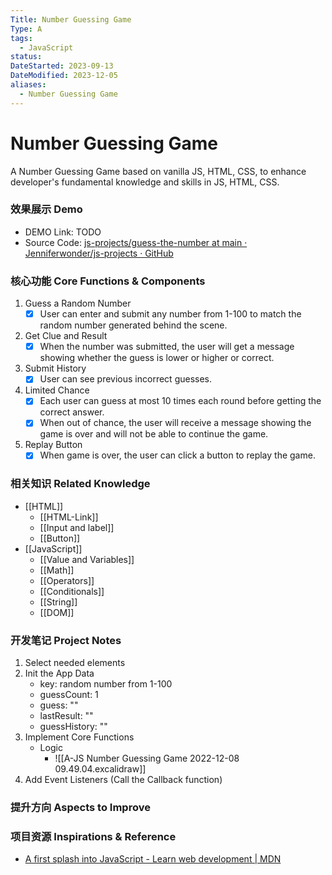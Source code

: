 ```yaml
---
Title: Number Guessing Game
Type: A
tags:
  - JavaScript
status: 
DateStarted: 2023-09-13
DateModified: 2023-12-05
aliases:
  - Number Guessing Game
---
```

# Number Guessing Game
A Number Guessing Game based on vanilla JS, HTML, CSS, to enhance developer's fundamental knowledge and skills in JS, HTML, CSS.
### 效果展示 Demo

- DEMO Link: TODO
- Source Code: [js-projects/guess-the-number at main · Jenniferwonder/js-projects · GitHub](https://github.com/Jenniferwonder/js-projects/tree/main/guess-the-number#2-javascript)  
### 核心功能 Core Functions & Components
1. Guess a Random Number
	- [x] User can enter and submit any number from 1-100 to match the random number generated behind the scene.
2. Get Clue and Result
	- [x] When the number was submitted, the user will get a message showing whether the guess is lower or higher or correct.
3. Submit History
	- [x] User can see previous incorrect guesses.
4. Limited Chance
	- [x] Each user can guess at most 10 times each round before getting the correct answer.
	- [x] When out of chance, the user will receive a message showing the game is over and will not be able to continue the game.
5. Replay Button
	- [x] When game is over, the user can click a button to replay the game.
### 相关知识 Related Knowledge 
- [[HTML]]
	- [[HTML-Link]]
	- [[Input and label]]
	- [[Button]]
- [[JavaScript]]
	- [[Value and Variables]]
	- [[Math]]
	- [[Operators]]
	- [[Conditionals]]
	- [[String]]
	- [[DOM]]
### 开发笔记 Project Notes
1. Select needed elements
2. Init the App Data
	- key: random number from 1-100
	- guessCount: 1
	- guess: ""
	- lastResult: ""
	- guessHistory: ""
3. Implement Core Functions
	- Logic
		- ![[A-JS Number Guessing Game 2022-12-08 09.49.04.excalidraw]]
4. Add Event Listeners (Call the Callback function)

### 提升方向 Aspects to Improve

### 项目资源 Inspirations & Reference
- [A first splash into JavaScript - Learn web development | MDN](https://developer.mozilla.org/en-US/docs/Learn/JavaScript/First_steps/A_first_splash)

